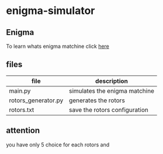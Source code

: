 # enigma-simulator
## Enigma
To learn whats enigma matchine click [here](https://en.wikipedia.org/wiki/Enigma_machine)
## files
| file | description |
|------|-------------|
| main.py | simulates the enigma matchine |
| rotors_generator.py | generates the rotors |
| rotors.txt | save the rotors configuration |

## attention 
you have only 5 choice for each rotors and 
